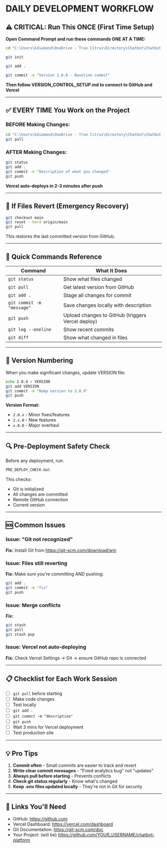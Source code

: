 # DAILY DEVELOPMENT WORKFLOW

## ⚠️ CRITICAL: Run This ONCE (First Time Setup)

**Open Command Prompt and run these commands ONE AT A TIME:**

```bash
cd "C:\Users\kdiamond\OneDrive - True Citrus\Directory\Chatbot\Chatbot set up\Chatbot-platform_files\chatbot-platform"

git init

git add .

git commit -m "Version 2.0.8 - Baseline commit"
```

**Then follow VERSION_CONTROL_SETUP.md to connect to GitHub and Vercel**

---

## ✅ EVERY TIME You Work on the Project

### BEFORE Making Changes:
```bash
cd "C:\Users\kdiamond\OneDrive - True Citrus\Directory\Chatbot\Chatbot set up\Chatbot-platform_files\chatbot-platform"
git pull
```

### AFTER Making Changes:
```bash
git status
git add .
git commit -m "Description of what you changed"
git push
```

**Vercel auto-deploys in 2-3 minutes after push**

---

## 🚨 If Files Revert (Emergency Recovery)

```bash
git checkout main
git reset --hard origin/main
git pull
```

This restores the last committed version from GitHub.

---

## 📝 Quick Commands Reference

| Command | What It Does |
|---------|-------------|
| `git status` | Show what files changed |
| `git pull` | Get latest version from GitHub |
| `git add .` | Stage all changes for commit |
| `git commit -m "message"` | Save changes locally with description |
| `git push` | Upload changes to GitHub (triggers Vercel deploy) |
| `git log --oneline` | Show recent commits |
| `git diff` | Show what changed in files |

---

## 🎯 Version Numbering

When you make significant changes, update VERSION file:

```bash
echo 2.0.9 > VERSION
git add VERSION
git commit -m "Bump version to 2.0.9"
git push
```

**Version Format:**
- `2.0.x` - Minor fixes/features
- `2.x.0` - New features
- `x.0.0` - Major overhaul

---

## 🔍 Pre-Deployment Safety Check

Before any deployment, run:
```bash
PRE_DEPLOY_CHECK.bat
```

This checks:
- Git is initialized
- All changes are committed
- Remote GitHub connection
- Current version

---

## 🆘 Common Issues

### Issue: "Git not recognized"
**Fix:** Install Git from https://git-scm.com/download/win

### Issue: Files still reverting
**Fix:** Make sure you're committing AND pushing:
```bash
git add .
git commit -m "fix"
git push
```

### Issue: Merge conflicts
**Fix:** 
```bash
git stash
git pull
git stash pop
```

### Issue: Vercel not auto-deploying
**Fix:** Check Vercel Settings → Git → ensure GitHub repo is connected

---

## 📋 Checklist for Each Work Session

- [ ] `git pull` before starting
- [ ] Make code changes
- [ ] Test locally
- [ ] `git add .`
- [ ] `git commit -m "description"`
- [ ] `git push`
- [ ] Wait 3 mins for Vercel deployment
- [ ] Test production site

---

## 💡 Pro Tips

1. **Commit often** - Small commits are easier to track and revert
2. **Write clear commit messages** - "Fixed analytics bug" not "updates"
3. **Always pull before starting** - Prevents conflicts
4. **Check git status regularly** - Know what's changed
5. **Keep .env files updated locally** - They're not in Git for security

---

## 🔗 Links You'll Need

- GitHub: https://github.com
- Vercel Dashboard: https://vercel.com/dashboard
- Git Documentation: https://git-scm.com/doc
- Your Project: (will be) https://github.com/YOUR_USERNAME/chatbot-platform
